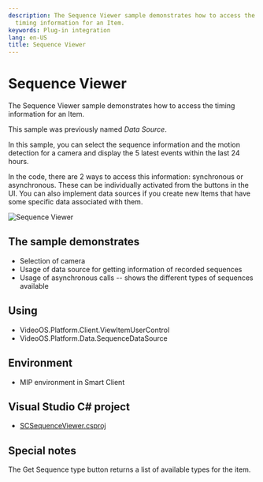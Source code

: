 ```yaml
---
description: The Sequence Viewer sample demonstrates how to access the
  timing information for an Item.
keywords: Plug-in integration
lang: en-US
title: Sequence Viewer
---
```


# Sequence Viewer

The Sequence Viewer sample demonstrates how to access the timing
information for an Item.

This sample was previously named *Data Source*.

In this sample, you can select the sequence information and the motion
detection for a camera and display the 5 latest events within the last
24 hours.

In the code, there are 2 ways to access this information: synchronous or
asynchronous. These can be individually activated from the buttons in
the UI. You can also implement data sources if you create new Items that
have some specific data associated with them.

![Sequence Viewer](SequenceViewerImg.png)

## The sample demonstrates

- Selection of camera
- Usage of data source for getting information of recorded sequences
- Usage of asynchronous calls -- shows the different types of
  sequences available

## Using

- VideoOS.Platform.Client.ViewItemUserControl
- VideoOS.Platform.Data.SequenceDataSource

## Environment

- MIP environment in Smart Client

## Visual Studio C\# project

- [SCSequenceViewer.csproj](javascript:clone('https://github.com/milestonesys/mipsdk-samples-plugin','src/PluginSamples.sln');)

## Special notes

The Get Sequence type button returns a list of available types for the
item.
